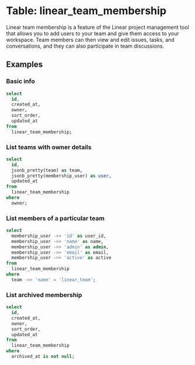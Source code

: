 # Table: linear_team_membership

Linear team membership is a feature of the Linear project management tool that allows you to add users to your team and give them access to your workspace. Team members can then view and edit issues, tasks, and conversations, and they can also participate in team discussions.

## Examples

### Basic info

```sql
select
  id,
  created_at,
  owner,
  sort_order,
  updated_at
from
  linear_team_membership;
```

### List teams with owner details

```sql
select
  id,
  jsonb_pretty(team) as team,
  jsonb_pretty(membership_user) as user,
  updated_at
from
  linear_team_membership
where
  owner;
```

### List members of a particular team

```sql
select
  membership_user ->> 'id' as user_id,
  membership_user ->> 'name' as name,
  membership_user ->> 'admin' as admin,
  membership_user ->> 'email' as email,
  membership_user ->> 'active' as active
from
  linear_team_membership
where
  team ->> 'name' = 'linear_team';
```

### List archived membership

```sql
select
  id,
  created_at,
  owner,
  sort_order,
  updated_at
from
  linear_team_membership
where
  archived_at is not null;
```
